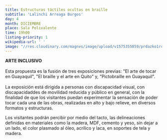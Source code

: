 ```yaml
---
title: Estructuras táctiles ocultas en braille
subtitle: 'Lalinchi Arreaga Burgos'
day: 4
month: DICIEMBRE
place: Sala Polivalente
time: 19h00
listing-priority: 1
wikipedia-url: ' '
image: "//res.cloudinary.com/magnvs/image/upload/v1575355859/prdazko1roepl8oyqa9j.jpg"
---
```

**ARTE INCLUSIVO**<br/><br/>Esta propuesta es la fusión de tres exposiciones previas: "El arte de tocar en Guayaquil", "El braille y el arte en Quito" y, "Pictobraille en Guayaquil".<br/><br/>La exposición está dirigida a personas con discapacidad visual, con discapacidaddes de movilidad reducida y público en general, con la finalidad de que los visitantes puedan experimentar la sensación de poder tocar cada una de las obras, realizadas en alto y bajo relieve, en diversos formatos y estructuras.

Los visitantes podrán percibir por medio del tacto, las delineaciones definidas en materiales como la madera, MDF, cemento y yeso, sin dejar a un lado, el color plasmado al óleo, acrílico y laca, en soportes de tela y madera.
